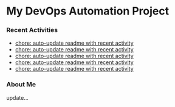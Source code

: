 # My DevOps Automation Project

### Recent Activities
<!-- activity:START -->
- [chore: auto-update readme with recent activity](https://github.com/kaigiii/mybowling-app/commit/d138c8347d6be2a14b05b1ae7092f6045fc7970b)
- [chore: auto-update readme with recent activity](https://github.com/kaigiii/mybowling-app/commit/9282884c934ed4a4db441aff099d67402e37eede)
- [chore: auto-update readme with recent activity](https://github.com/kaigiii/mybowling-app/commit/585055f8d1f19fb8483abfa0bdc0150423f76c3c)
- [chore: auto-update readme with recent activity](https://github.com/kaigiii/mybowling-app/commit/a256b062708ec104b8f7de17633a65c644bd3c34)
- [chore: auto-update readme with recent activity](https://github.com/kaigiii/mybowling-app/commit/bfb06fdd2835c19765ba3aaae33272213fd0589a)
<!-- activity:END -->

### About Me
<!-- MYLINKS:START -->
<!-- MYLINKS:END -->

update...
